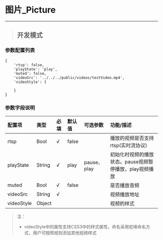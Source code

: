 # 图片\_Picture 

---

> ## 开发模式

### 参数配置列表

```
{
    'rtsp': false,
    'playState': 'play',
    'muted': false,
    'videoSrc': '../../../public/videos/testVideo.mp4',
    'videoStyle': {

    }
}
```

### 参数字段说明

| 配置项 | 类型 | 必填 | 默认值 | 可选参数 | 功能/描述 |
| :--- | :--- | :--- | :--- | :--- | :--- |
| rtsp | Bool | √ | false |  | 播放的视频是否支持rtsp\(实时流协议\) |
| playState | String | √ | play | pause、play | 初始化时视频的播放状态。pause视频暂停播放，play视频播放 |
| muted | Bool | √ | false |  | 是否播放音频 |
| videoSrc | String | √ |  |  | 视频播放地址 |
| videoStyle | Object |  |  |  | 视频的样式 |

> 注：
>
> * videoStyle中的属性支持CSS3中的样式属性，命名采用驼峰命名方式，用户可按照规则添加其他视频样式



